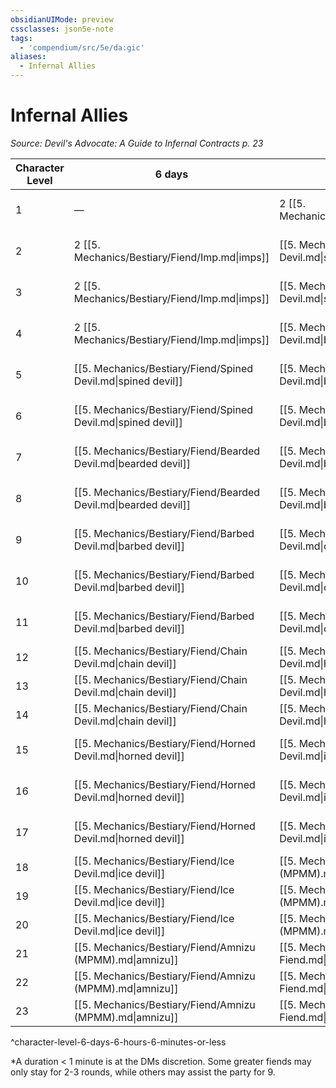 ```yaml
---
obsidianUIMode: preview
cssclasses: json5e-note
tags:
  - 'compendium/src/5e/da:gic'
aliases:
  - Infernal Allies
---
```

# Infernal Allies
*Source: Devil's Advocate: A Guide to Infernal Contracts p. 23* 

| Character Level | 6 days | 6 hours | 6 minutes or less* |
|-----------------|--------|---------|--------------------|
| 1 | — | 2 [[5. Mechanics/Bestiary/Fiend/Imp.md\|imps]] | [[5. Mechanics/Bestiary/Fiend/Spined Devil.md\|spined devil]] (1 min) |
| 2 | 2 [[5. Mechanics/Bestiary/Fiend/Imp.md\|imps]] | [[5. Mechanics/Bestiary/Fiend/Spined Devil.md\|spined devil]] | [[5. Mechanics/Bestiary/Fiend/Bearded Devil.md\|bearded devil]] (1 min) |
| 3 | 2 [[5. Mechanics/Bestiary/Fiend/Imp.md\|imps]] | [[5. Mechanics/Bestiary/Fiend/Spined Devil.md\|spined devil]] | [[5. Mechanics/Bestiary/Fiend/Bearded Devil.md\|bearded devil]] (6 min) |
| 4 | 2 [[5. Mechanics/Bestiary/Fiend/Imp.md\|imps]] | [[5. Mechanics/Bestiary/Fiend/Bearded Devil.md\|bearded devil]] | [[5. Mechanics/Bestiary/Fiend/Barbed Devil.md\|barbed devil]] (1 min) |
| 5 | [[5. Mechanics/Bestiary/Fiend/Spined Devil.md\|spined devil]] | [[5. Mechanics/Bestiary/Fiend/Bearded Devil.md\|bearded devil]] | [[5. Mechanics/Bestiary/Fiend/Barbed Devil.md\|barbed devil]] (6 min) |
| 6 | [[5. Mechanics/Bestiary/Fiend/Spined Devil.md\|spined devil]] | [[5. Mechanics/Bestiary/Fiend/Barbed Devil.md\|barbed devil]] | [[5. Mechanics/Bestiary/Fiend/Chain Devil.md\|chain devil]] (< 1 min) |
| 7 | [[5. Mechanics/Bestiary/Fiend/Bearded Devil.md\|bearded devil]] | [[5. Mechanics/Bestiary/Fiend/Barbed Devil.md\|barbed devil]] | [[5. Mechanics/Bestiary/Fiend/Chain Devil.md\|chain devil]] (1 min) |
| 8 | [[5. Mechanics/Bestiary/Fiend/Bearded Devil.md\|bearded devil]] | [[5. Mechanics/Bestiary/Fiend/Barbed Devil.md\|barbed devil]] | [[5. Mechanics/Bestiary/Fiend/Chain Devil.md\|chain devil]] (6 min) |
| 9 | [[5. Mechanics/Bestiary/Fiend/Barbed Devil.md\|barbed devil]] | [[5. Mechanics/Bestiary/Fiend/Chain Devil.md\|chain devil]] | [[5. Mechanics/Bestiary/Fiend/Horned Devil.md\|horned devil]] (< 1 min) |
| 10 | [[5. Mechanics/Bestiary/Fiend/Barbed Devil.md\|barbed devil]] | [[5. Mechanics/Bestiary/Fiend/Chain Devil.md\|chain devil]] | [[5. Mechanics/Bestiary/Fiend/Horned Devil.md\|horned devil]] (1 min) |
| 11 | [[5. Mechanics/Bestiary/Fiend/Barbed Devil.md\|barbed devil]] | [[5. Mechanics/Bestiary/Fiend/Chain Devil.md\|chain devil]] | [[5. Mechanics/Bestiary/Fiend/Horned Devil.md\|horned devil]] (6 min) |
| 12 | [[5. Mechanics/Bestiary/Fiend/Chain Devil.md\|chain devil]] | [[5. Mechanics/Bestiary/Fiend/Horned Devil.md\|horned devil]] | [[5. Mechanics/Bestiary/Fiend/Ice Devil.md\|ice devil]] (< 1 min) |
| 13 | [[5. Mechanics/Bestiary/Fiend/Chain Devil.md\|chain devil]] | [[5. Mechanics/Bestiary/Fiend/Horned Devil.md\|horned devil]] | [[5. Mechanics/Bestiary/Fiend/Ice Devil.md\|ice devil]] (1 min) |
| 14 | [[5. Mechanics/Bestiary/Fiend/Chain Devil.md\|chain devil]] | [[5. Mechanics/Bestiary/Fiend/Horned Devil.md\|horned devil]] | [[5. Mechanics/Bestiary/Fiend/Ice Devil.md\|ice devil]] (6 min) |
| 15 | [[5. Mechanics/Bestiary/Fiend/Horned Devil.md\|horned devil]] | [[5. Mechanics/Bestiary/Fiend/Ice Devil.md\|ice devil]] | [[5. Mechanics/Bestiary/Fiend/Amnizu (MPMM).md\|amnizu]] (< 1 min) |
| 16 | [[5. Mechanics/Bestiary/Fiend/Horned Devil.md\|horned devil]] | [[5. Mechanics/Bestiary/Fiend/Ice Devil.md\|ice devil]] | [[5. Mechanics/Bestiary/Fiend/Amnizu (MPMM).md\|amnizu]] (1 min) |
| 17 | [[5. Mechanics/Bestiary/Fiend/Horned Devil.md\|horned devil]] | [[5. Mechanics/Bestiary/Fiend/Ice Devil.md\|ice devil]] | [[5. Mechanics/Bestiary/Fiend/Amnizu (MPMM).md\|amnizu]] (6 min) |
| 18 | [[5. Mechanics/Bestiary/Fiend/Ice Devil.md\|ice devil]] | [[5. Mechanics/Bestiary/Fiend/Amnizu (MPMM).md\|amnizu]] | [[5. Mechanics/Bestiary/Fiend/Pit Fiend.md\|pit fiend]] (< 1 min) |
| 19 | [[5. Mechanics/Bestiary/Fiend/Ice Devil.md\|ice devil]] | [[5. Mechanics/Bestiary/Fiend/Amnizu (MPMM).md\|amnizu]] | [[5. Mechanics/Bestiary/Fiend/Pit Fiend.md\|pit fiend]] (1 min) |
| 20 | [[5. Mechanics/Bestiary/Fiend/Ice Devil.md\|ice devil]] | [[5. Mechanics/Bestiary/Fiend/Amnizu (MPMM).md\|amnizu]] | [[5. Mechanics/Bestiary/Fiend/Pit Fiend.md\|pit fiend]] (6 min) |
| 21 | [[5. Mechanics/Bestiary/Fiend/Amnizu (MPMM).md\|amnizu]] | [[5. Mechanics/Bestiary/Fiend/Pit Fiend.md\|pit fiend]] | archdevil (< 1 min) |
| 22 | [[5. Mechanics/Bestiary/Fiend/Amnizu (MPMM).md\|amnizu]] | [[5. Mechanics/Bestiary/Fiend/Pit Fiend.md\|pit fiend]] | archdevil (1 min) |
| 23 | [[5. Mechanics/Bestiary/Fiend/Amnizu (MPMM).md\|amnizu]] | [[5. Mechanics/Bestiary/Fiend/Pit Fiend.md\|pit fiend]] | archdevil (6 min) |
^character-level-6-days-6-hours-6-minutes-or-less

*A duration < 1 minute is at the DMs discretion. Some greater fiends may only stay for 2-3 rounds, while others may assist the party for 9.

